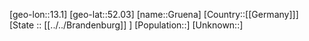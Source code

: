 ﻿---
location: [52.03,13.1]
mapzoom: [7,12] 
mapmarker: city 
type: City
tags:
- geo/City


SpocWebEntityId: 30617
isDeleted: false
confidential: public

---
[geo-lon::13.1]
[geo-lat::52.03]
[name::Gruena]
[Country::[[Germany]]]
[State :: [[../../Brandenburg]] ]
[Population::]
[Unknown::]

